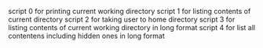 script 0 for printing current working directory
script 1 for listing contents of current directory
script 2 for taking user to home directory
script 3 for listing contents of current working directory in long format
script 4 for list all contentens including hidden ones in long format
